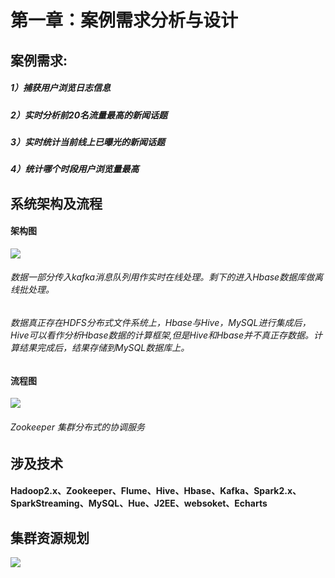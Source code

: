 # 第一章：案例需求分析与设计
## 案例需求:
##### 1）捕获用户浏览日志信息
##### 2）实时分析前20名流量最高的新闻话题
##### 3）实时统计当前线上已曝光的新闻话题
##### 4）统计哪个时段用户浏览量最高
## 系统架构及流程
#### 架构图
![](https://img-blog.csdnimg.cn/20200517194819756.PNG?x-oss-process=image/watermark,type_ZmFuZ3poZW5naGVpdGk,shadow_10,text_aHR0cHM6Ly9ibG9nLmNzZG4ubmV0L3dlaXhpbl80NDQwODY5MA==,size_16,color_FFFFFF,t_70#pic_center)
###### 数据一部分传入kafka消息队列用作实时在线处理。剩下的进入Hbase数据库做离线批处理。
###### 数据真正存在HDFS分布式文件系统上，Hbase与Hive，MySQL进行集成后，Hive可以看作分析Hbase数据的计算框架,但是Hive和Hbase并不真正存数据。计算结果完成后，结果存储到MySQL数据库上。
#### 流程图
![](https://img-blog.csdnimg.cn/20200517223130857.png?x-oss-process=image/watermark,type_ZmFuZ3poZW5naGVpdGk,shadow_10,text_aHR0cHM6Ly9ibG9nLmNzZG4ubmV0L3dlaXhpbl80NDQwODY5MA==,size_16,color_FFFFFF,t_70)
###### Zookeeper 集群分布式的协调服务
## 涉及技术
#### Hadoop2.x、Zookeeper、Flume、Hive、Hbase、Kafka、Spark2.x、SparkStreaming、MySQL、Hue、J2EE、websoket、Echarts
## 集群资源规划
![](https://img-blog.csdnimg.cn/20200517225522213.png?x-oss-process=image/watermark,type_ZmFuZ3poZW5naGVpdGk,shadow_10,text_aHR0cHM6Ly9ibG9nLmNzZG4ubmV0L3dlaXhpbl80NDQwODY5MA==,size_16,color_FFFFFF,t_70)


 